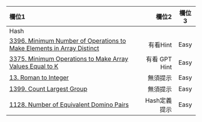 | 欄位1 | 欄位2 | 欄位3 |
| :-- | --: |:--:|
| Hash  |  |  |
| [3396. Minimum Number of Operations to Make Elements in Array Distinct](https://github.com/Liavan0122/Liavan-Leetcodes/blob/main/Hash/3396.%20Minimum%20Number%20of%20Operations%20to%20Make%20Elements%20in%20Array%20Distinct.md) | 有看Hint  | Easy |
| [3375. Minimum Operations to Make Array Values Equal to K](https://github.com/Liavan0122/Liavan-Leetcodes/blob/main/Hash/3375.%20Minimum%20Operations%20to%20Make%20Array%20Values%20Equal%20to%20K.md) | 有看 GPT Hint  | Easy |
| [13. Roman to Integer](https://github.com/Liavan0122/Liavan-Leetcodes/blob/main/Hash/13.%20Roman%20to%20Integer.md) | 無須提示  | Easy |
| [1399. Count Largest Group](https://github.com/Liavan0122/Liavan-Leetcodes/blob/main/Hash/1399.%20Count%20Largest%20Group.md) | 無須提示  | Easy |
| [1128. Number of Equivalent Domino Pairs](https://github.com/Liavan0122/Liavan-Leetcodes/blob/main/Hash/1128.%20Number%20of%20Equivalent%20Domino%20Pairs.md) | Hash定義提示  | Easy |



